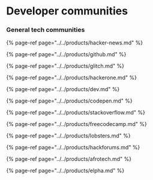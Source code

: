# Developer communities



### General tech communities

{% page-ref page="../../products/hacker-news.md" %}

{% page-ref page="../../products/github.md" %}

{% page-ref page="../../products/glitch.md" %}

{% page-ref page="../../products/hackerone.md" %}

{% page-ref page="../../products/dev.md" %}

{% page-ref page="../../products/codepen.md" %}

{% page-ref page="../../products/stackoverflow.md" %}

{% page-ref page="../../products/freecodecamp.md" %}

{% page-ref page="../../products/lobsters.md" %}

{% page-ref page="../../products/hackforums.md" %}

{% page-ref page="../../products/afrotech.md" %}

{% page-ref page="../../products/elpha.md" %}



